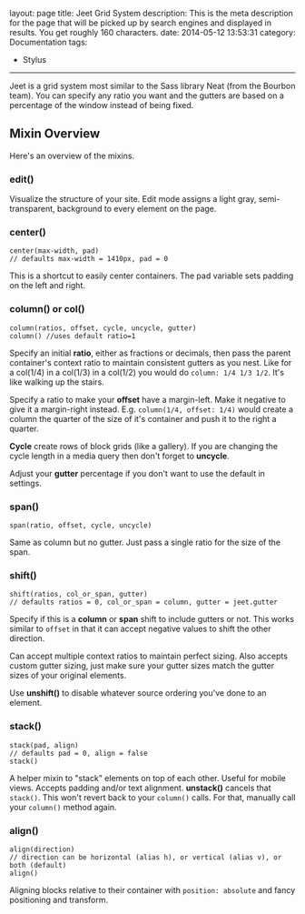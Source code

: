 layout: page
title: Jeet Grid System
description: This is the meta description for the page that will be picked up by search engines and displayed in results. You get roughly 160 characters.
date: 2014-05-12 13:53:31
category: Documentation
tags: 
  - Stylus
---
Jeet is a grid system most similar to the Sass library Neat (from the Bourbon team). You can specify any ratio you want and the gutters are based on a percentage of the window instead of being fixed.
<!--more-->

## Mixin Overview
Here's an overview of the mixins.

### edit()
Visualize the structure of your site. Edit mode assigns a light gray, semi-transparent, background to every element on the page.

### center()

```
center(max-width, pad)
// defaults max-width = 1410px, pad = 0
```

This is a shortcut to easily center containers. The pad variable sets padding on the left and right.

### column() or col()

```
column(ratios, offset, cycle, uncycle, gutter)
column() //uses default ratio=1
```

Specify an initial **ratio**, either as fractions or decimals, then pass the parent container's context ratio to maintain consistent gutters as you nest. Like for a col(1/4) in a col(1/3) in a col(1/2) you would do `column: 1/4 1/3 1/2`. It's like walking up the stairs.

Specify a ratio to make your **offset** have a margin-left. Make it negative to give it a margin-right instead. E.g. `column(1/4, offset: 1/4)` would create a column the quarter of the size of it's container and push it to the right a quarter.

**Cycle** create rows of block grids (like a gallery). If you are changing the cycle length in a media query then don't forget to **uncycle**. 

Adjust your **gutter** percentage if you don't want to use the default in settings.

### span()

```
span(ratio, offset, cycle, uncycle)
```

Same as column but no gutter. Just pass a single ratio for the size of the span.

### shift()

```
shift(ratios, col_or_span, gutter)
// defaults ratios = 0, col_or_span = column, gutter = jeet.gutter
```

Specify if this is a **column** or **span** shift to include gutters or not. This works similar to `offset` in that it can accept negative values to shift the other direction. 

Can accept multiple context ratios to maintain perfect sizing. Also accepts custom gutter sizing, just make sure your gutter sizes match the gutter sizes of your original elements.

Use **unshift()** to disable whatever source ordering you've done to an element.

### stack()

```
stack(pad, align)
// defaults pad = 0, align = false
stack()
```

A helper mixin to "stack" elements on top of each other. Useful for mobile views. Accepts padding and/or text alignment. **unstack()** cancels that `stack()`. This won't revert back to your `column()` calls. For that, manually call your `column()` method again.

### align()

```
align(direction)
// direction can be horizontal (alias h), or vertical (alias v), or both (default)
align()
```

Aligning blocks relative to their container with `position: absolute` and fancy positioning and transform.
